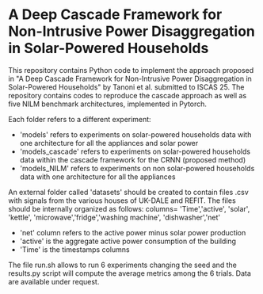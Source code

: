 # A Deep Cascade Framework for Non-Intrusive Power Disaggregation in Solar-Powered Households
This repository contains Python code to implement the approach proposed in "A Deep Cascade Framework for Non-Intrusive Power Disaggregation in Solar-Powered Households" by Tanoni et al. submitted to ISCAS 25. The repository contains codes to reproduce the cascade approach as well as five NILM benchmark architectures, implemented in Pytorch. 

Each folder refers to a different experiment:
- 'models' refers to experiments on solar-powered households data with one architecture for all the appliances and solar power 
- 'models_cascade' refers to experiments on solar-powered households data within the cascade framework for the CRNN (proposed method)
- 'models_NILM' refers to experiments on non solar-powered households data with one architecture for all the appliances

An external folder called 'datasets' should be created to contain files .csv with signals from the various houses of UK-DALE and REFIT. The files should be internally organized as follows:
columns= 'Time','active', 'solar', 'kettle', 'microwave','fridge','washing machine', 'dishwasher','net' 
- 'net' column refers to the active power minus solar power production
- 'active' is the aggregate active power consumption of the building
- 'Time' is the timestamps columns

The file run.sh allows to run 6 experiments changing the seed and the results.py script will compute the average metrics among the 6 trials.
Data are available under request. 



